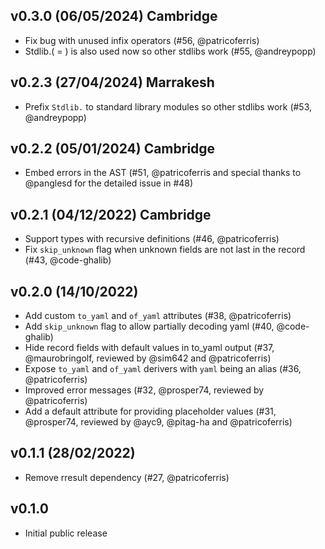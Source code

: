 ## v0.3.0 (06/05/2024) Cambridge

- Fix bug with unused infix operators (#56, @patricoferris)
- Stdlib.( = ) is also used now so other stdlibs work (#55, @andreypopp)

## v0.2.3 (27/04/2024) Marrakesh

- Prefix `Stdlib.` to standard library modules so other stdlibs work (#53, @andreypopp)

## v0.2.2 (05/01/2024) Cambridge

 - Embed errors in the AST (#51, @patricoferris and special thanks to @panglesd
   for the detailed issue in #48)

## v0.2.1 (04/12/2022) Cambridge

 - Support types with recursive definitions (#46, @patricoferris)
 - Fix `skip_unknown` flag when unknown fields are not last in the record (#43, @code-ghalib)

## v0.2.0 (14/10/2022)

- Add custom `to_yaml` and `of_yaml` attributes (#38, @patricoferris)
- Add `skip_unknown` flag to allow partially decoding yaml (#40, @code-ghalib)
- Hide record fields with default values in to_yaml output (#37, @maurobringolf, reviewed by @sim642 and @patricoferris)
- Expose `to_yaml` and `of_yaml` derivers with `yaml` being an alias (#36, @patricoferris)
- Improved error messages (#32, @prosper74, reviewed by @patricoferris)
- Add a default attribute for providing placeholder values (#31, @prosper74, reviewed by @ayc9, @pitag-ha and @patricoferris)

## v0.1.1 (28/02/2022)

- Remove rresult dependency (#27, @patricoferris)

## v0.1.0

- Initial public release
